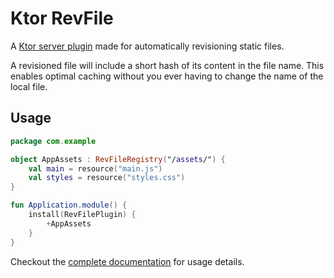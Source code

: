 # Ktor RevFile

A [Ktor server plugin](https://ktor.io/docs/server-plugins.html) made for automatically revisioning static files.

A revisioned file will include a short hash of its content in the file name.
This enables optimal caching without you ever having to change the name of the local file.

## Usage

```kotlin
package com.example

object AppAssets : RevFileRegistry("/assets/") {
    val main = resource("main.js")
    val styles = resource("styles.css")
}

fun Application.module() {
    install(RevFilePlugin) {
        +AppAssets
    }
}
```

Checkout the [complete documentation](https://janmalch.github.io/ktor-revfile) for usage details.
